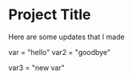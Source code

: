
# Project Title
Here are some updates that I made

var = "hello"
var2 = "goodbye"

var3 = "new var"